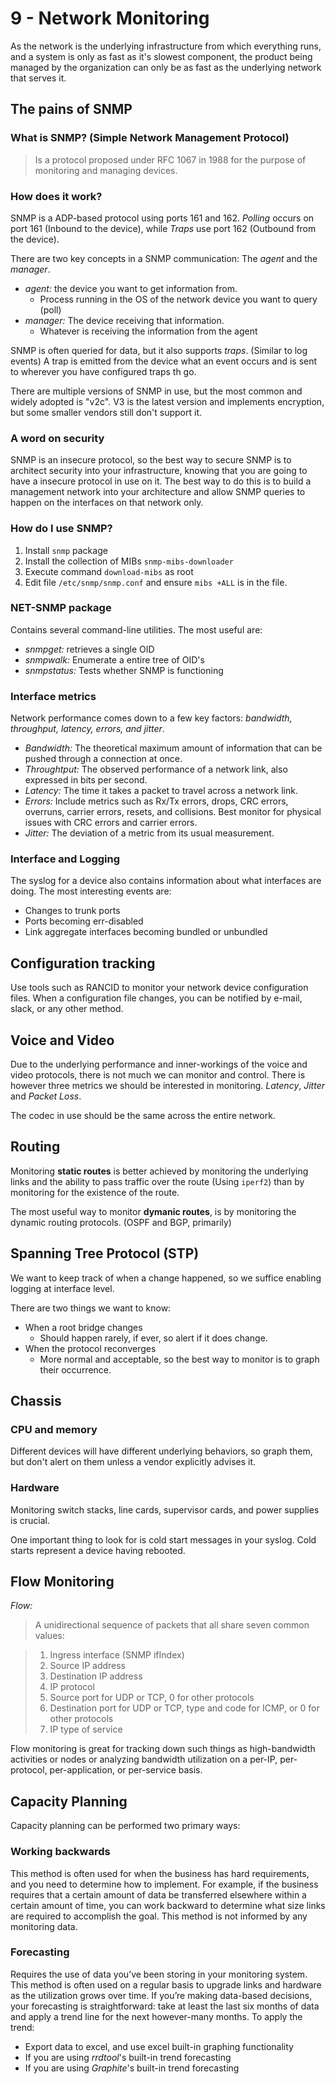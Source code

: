 # 9 - Network Monitoring

As the network is the underlying infrastructure from which everything runs, and a system is only as fast as it's slowest component, the product being managed by the organization can only be as fast as the underlying network that serves it.

## The pains of SNMP 

### What is SNMP? (Simple Network Management Protocol)

> Is a protocol proposed under RFC 1067 in 1988 for the purpose of monitoring and managing devices.

### How does it work?

SNMP is a ADP-based protocol using ports 161 and 162.
*Polling* occurs on port 161 (Inbound to the device), while
*Traps* use port 162 (Outbound from the device).

There are two key concepts in a SNMP communication:
The *agent* and the *manager*.

* *agent:* the device you want to get information from.
    * Process running in the OS of the network device you want to query (poll)
* *manager:* The device receiving that information.
    * Whatever is receiving the information from the agent

SNMP is often queried for data, but it also supports *traps*. (Similar to log events)
A trap is emitted from the device what an event occurs and is sent to wherever you have configured traps th go.

There are multiple versions of SNMP in use, but the most common and widely adopted is "v2c".
V3 is the latest version and implements encryption, but some smaller vendors still don't support it.

### A word on security

SNMP is an insecure protocol, so the best way to secure SNMP is to architect security into your infrastructure, knowing that you are going to have a insecure protocol in use on it.
The best way to do this is to build a management network into your architecture and allow SNMP queries to happen on the interfaces on that network only.

### How do I use SNMP?

1. Install `snmp` package
1. Install the collection of MIBs `snmp-mibs-downloader`
1. Execute command `download-mibs` as root
1. Edit file `/etc/snmp/snmp.conf` and ensure `mibs +ALL` is in the file.

### NET-SNMP package

Contains several command-line utilities.
The most useful are:

* *snmpget:* retrieves a single OID
* *snmpwalk:* Enumerate a entire tree of OID's
* *snmpstatus:* Tests whether SNMP is functioning

### Interface metrics

Network performance comes down to a few key factors: *bandwidth, throughput, latency, errors, and jitter*.

* *Bandwidth:* The theoretical maximum amount of information that can be pushed through a connection at once.
* *Throughtput:* The observed performance of a network link, also expressed in bits per second.
* *Latency:* The time it takes a packet to travel across a network link.
* *Errors:* Include metrics such as Rx/Tx errors, drops, CRC errors, overruns, carrier errors, resets, and collisions. Best monitor for physical issues with CRC errors and carrier errors.
* *Jitter:* The deviation of a metric from its usual measurement.

### Interface and Logging

The syslog for a device also contains information about what interfaces are doing.
The most interesting events are:

* Changes to trunk ports
* Ports becoming err-disabled
* Link aggregate interfaces becoming bundled or unbundled

## Configuration tracking

Use tools such as RANCID to monitor your network device configuration files.
When a configuration file changes, you can be notified by e-mail, slack, or any other method.

## Voice and Video

Due to the underlying performance and inner-workings of the voice and video protocols, there is not much we can monitor and control.
There is however three metrics we should be interested in monitoring. 
*Latency*, *Jitter* and *Packet Loss*.

The codec in use should be the same across the entire network.

## Routing

Monitoring **static routes** is better achieved by monitoring the underlying links and the ability to pass traffic over the route (Using `iperf2`) than by monitoring for the existence of the route.

The most useful way to monitor **dymanic routes**, is by monitoring the dynamic routing protocols. (OSPF and BGP, primarily)

## Spanning Tree Protocol (STP)

We want to keep track of when a change happened, so we suffice enabling logging at interface level.
 
There are two things we want to know:

* When a root bridge changes
    * Should happen rarely, if ever, so alert if it does change.
* When the protocol reconverges
    * More normal and acceptable, so the best way to monitor is to graph their occurrence.

## Chassis

### CPU and memory

Different devices will have different underlying behaviors, so graph them, but don't alert on them unless a vendor explicitly advises it.

### Hardware

Monitoring switch stacks, line cards, supervisor cards, and power supplies is crucial.

One important thing to look for is cold start messages in your syslog. Cold starts represent a device having rebooted.

## Flow Monitoring

*Flow:*

> A unidirectional sequence of packets that all share seven common values:

> 1. Ingress interface (SNMP ifIndex)
> 1. Source IP address
> 1. Destination IP address
> 1. IP protocol
> 1. Source port for UDP or TCP, 0 for other protocols
> 1. Destination port for UDP or TCP, type and code for ICMP, or 0 for other protocols
> 1. IP type of service

Flow monitoring is great for tracking down such things as high-bandwidth activities or nodes or analyzing bandwidth utilization on a per-IP, per-protocol, per-application, or per-service basis.

## Capacity Planning

Capacity planning can be performed two primary ways:

### Working backwards

This method is often used for when the business has hard requirements, and you need to determine how to implement.
For example, if the business requires that a certain amount of data be transferred elsewhere within a certain amount of time, you can work backward to determine what size links are required to accomplish the goal.
This method is not informed by any monitoring data.

### Forecasting

Requires the use of data you’ve been storing in your monitoring system.
This method is often used on a regular basis to upgrade links and hardware as the utilization grows over time.
If you’re making data-based decisions, your forecasting is straightforward: take at least the last six months of data and apply a trend line for the next however-many months.
To apply the trend:

* Export data to excel, and use excel built-in graphing functionality
* If you are using *rrdtool*'s built-in trend forecasting
* If you are using *Graphite*'s built-in trend forecasting
